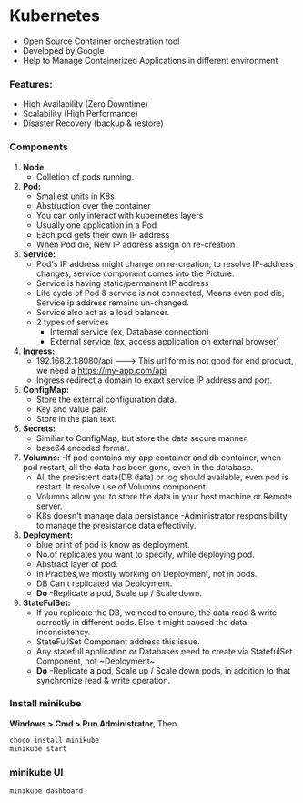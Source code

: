 # Kubernetes
- Open Source Container orchestration tool
- Developed by Google
- Help to Manage Containerized Applications in different environment

### Features:
 - High Availability (Zero Downtime)
 - Scalability (High Performance)
 - Disaster Recovery (backup & restore)

### Components
1. **Node**
   - Colletion of pods running.
2. **Pod:**
   - Smallest units in K8s
   - Abstruction over the container
   - You can only interact with kubernetes layers
   - Usually one application in a Pod
   - Each pod gets their own IP address
   - When Pod die, New IP address assign on re-creation
3. **Service:**
    - Pod's IP address might change on re-creation, to resolve IP-address changes, service component comes into the Picture.
    - Service is having static/permanent IP address
    - Life cycle of Pod & service is not connected, Means even pod die, Service ip address remains un-changed.
    - Service also act as a load balancer.
    - 2 types of services
        - Internal service  (ex, Database connection)
        - External service (ex,  access application on external browser)
4. **Ingress:**
    - 192.168.2.1:8080/api ---> This url form is not good for end product, we need a https://my-app.com/api
    - Ingress redirect a domain to exaxt service IP address and port.
5. **ConfigMap:**
    - Store the external configuration data.
    - Key and value pair.
    - Store in the plan text.
6. **Secrets:**
   - Similiar to ConfigMap, but store the data secure manner.
   - base64 encoded format.   
7. **Volumns:** 
   -If pod contains my-app container and db container, when pod restart, all the data has been gone, even in the database.
   - All the presistent data(DB data) or log should available, even pod is restart. It resolve use of Volumns component.
   - Volumns allow you to store the data in your host machine or Remote server.
   - K8s doesn't manage data persistance -Administrator responsibility to manage the presistance data effectivily.
8. **Deployment:**
    - blue print of pod is know as deployment.
    - No.of replicates you want to specify, while deploying pod.
    - Abstract layer of pod.
    - In Practies,we mostly working on Deployment, not in pods.
    - DB Can't replicated via Deployment.
    - **Do** -Replicate a pod, Scale up / Scale down.
9. **StateFulSet:**
    - If you replicate the DB, we need to ensure, the data read & write correctly in different pods. Else it might caused the data-inconsistency. 
    - StateFullSet Component address this issue.
    - Any statefull application or Databases need to create via StatefulSet Component, not ~Deployment~
    -  **Do** -Replicate a pod, Scale up / Scale down pods, in addition to that synchronize read & write operation.

### Install minikube
**Windows > Cmd > Run Administrator**, Then
```cmd
choco install minikube
minikube start
```
### minikube UI
```cmd
minikube dashboard
```
